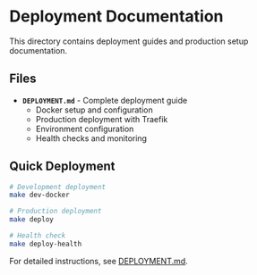 # Deployment Documentation

This directory contains deployment guides and production setup documentation.

## Files

- **`DEPLOYMENT.md`** - Complete deployment guide
  - Docker setup and configuration
  - Production deployment with Traefik
  - Environment configuration
  - Health checks and monitoring

## Quick Deployment

```bash
# Development deployment
make dev-docker

# Production deployment
make deploy

# Health check
make deploy-health
```

For detailed instructions, see [DEPLOYMENT.md](DEPLOYMENT.md).
